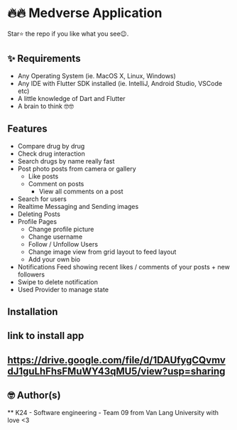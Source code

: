 # 🔥🔥 Medverse Application  

Star⭐ the repo if you like what you see😉.

## ✨ Requirements
* Any Operating System (ie. MacOS X, Linux, Windows)
* Any IDE with Flutter SDK installed (ie. IntelliJ, Android Studio, VSCode etc)
* A little knowledge of Dart and Flutter
* A brain to think 🤓🤓

## Features
 * Compare drug by drug
 * Check drug interaction
 * Search drugs by name really fast
 * Post photo posts from camera or gallery
   * Like posts
   * Comment on posts
        * View all comments on a post
 * Search for users
 * Realtime Messaging and Sending images
 * Deleting Posts
 * Profile Pages
   * Change profile picture
   * Change username
   * Follow / Unfollow Users
   * Change image view from grid layout to feed layout
   * Add your own bio
 * Notifications Feed showing recent likes / comments of your posts + new followers
 * Swipe to delete notification
 * Used Provider to manage state
 


## Installation

## link to install app

## https://drive.google.com/file/d/1DAUfygCQvmvdJ1guLhFhsFMuWY43qMU5/view?usp=sharing


## 🤓 Author(s)
** K24 - Software engineering - Team 09 from Van Lang University with love <3

